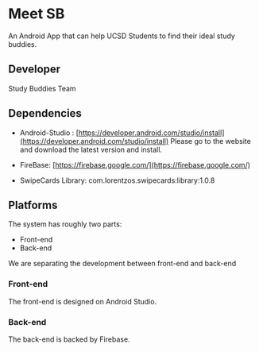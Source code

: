 # Meet SB
An Android App that can help UCSD Students to find their ideal study buddies.

## Developer

Study Buddies Team

## Dependencies

- Android-Studio : [https://developer.android.com/studio/install](https://developer.android.com/studio/install) Please go to the website and download the latest version and install.
- FireBase: [https://firebase.google.com/](https://firebase.google.com/)

- SwipeCards Library: com.lorentzos.swipecards:library:1.0.8

## Platforms

The system has roughly two parts:

- Front-end
- Back-end

We are separating the development between front-end and back-end

### Front-end

The front-end is designed on Android Studio.

### Back-end

The back-end is backed by Firebase.
